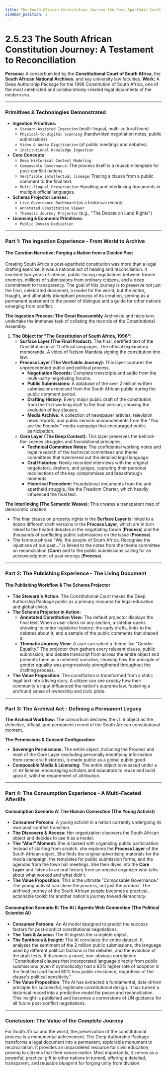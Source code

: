 ```yaml
---
title: The South African Constitution Journey the Post Apartheid Constitution
sidebar_position: 2
---
```


# 2.5.23 The South African Constitution Journey: A Testament to Reconciliation

**Persona:** A consortium led by the **Constitutional Court of South Africa**, the **South African National Archives**, and key university law faculties.
**Work:** A Deep Authorship Package for the 1996 Constitution of South Africa, one of the most celebrated and collaboratively created legal documents of the modern era.

---

### **Primitives & Technologies Demonstrated**

*   **Ingestion Primitives:**
    *   `Steward-Assisted Ingestion` (multi-lingual, multi-cultural team)
    *   `Physical-to-Digital Scanning` (handwritten negotiation notes, public submissions)
    *   `Video & Audio Digitization` (of public meetings and debates)
    *   `Institutional Knowledge Ingestion`
*   **Core Concepts:**
    *   `Deep Historical Context Modeling`
    *   `Composable Governance`: The process itself is a reusable template for post-conflict nations.
    *   `Verifiable intellectual lineage`: Tracing a clause from a public comment to the final text.
    *   `Multi-lingual Preservation`: Handling and interlinking documents in multiple official languages.
*   **Schema Projector Lenses:**
    *   `Live Governance Dashboard` (as a historical record)
    *   `Annotated Constitution Viewer`
    *   `Thematic Journey Projector` (e.g., "The Debate on Land Rights")
*   **Licensing & Economic Primitives:**
    *   `Public Domain Dedication`

---

### **Part 1: The Ingestion Experience - From World to Archive**

#### **The Curation Narrative: Forging a Nation from a Divided Past**
Creating South Africa's post-apartheid constitution was more than a legal drafting exercise; it was a national act of healing and reconciliation. It involved two years of intense, public-facing negotiations between former enemies, millions of submissions from ordinary citizens, and a deep commitment to transparency. The goal of this journey is to preserve not just the final, celebrated document, a model for the world, but the entire, fraught, and ultimately triumphant *process* of its creation, serving as a permanent testament to the power of dialogue and a guide for other nations emerging from conflict.

**The Ingestion Process: The Great Reassembly**
Archivists and historians undertake the immense task of collating the records of the Constitutional Assembly.

1.  **The Object for "The Constitution of South Africa, 1996":**
    *   **Surface Layer (The Final Product):** The final, certified text of the Constitution in all 11 official languages. The official explanatory memoranda. A video of Nelson Mandela signing the constitution into law.
    *   **Process Layer (The Verifiable Journey):** This layer captures the unprecedented public and political process.
        *   **Negotiation Records:** Complete transcripts and audio from the multi-party negotiating forums.
        *   **Public Submissions:** A database of the over 2 million written submissions received from the South African public during the public comment period.
        *   **Drafting History:** Every major public draft of the constitution, from the first working draft to the final version, showing the evolution of key clauses.
        *   **Media Archive:** A collection of newspaper articles, television news reports, and public service announcements from the "You are the Founder" media campaign that encouraged public participation.
    *   **Core Layer (The Deep Context):** This layer preserves the behind-the-scenes struggles and foundational principles.
        *   **Technical Committee Notes:** The confidential working notes and legal research of the technical committees and theme committees that hammered out the detailed legal language.
        *   **Oral Histories:** Newly recorded interviews with the original negotiators, drafters, and judges, capturing their personal recollections of the key compromises and breakthrough moments.
        *   **Historical Precedent:** Foundational documents from the anti-apartheid struggle, like the Freedom Charter, which heavily influenced the final text.

**The Interlinking (The Semantic Weave):**
This creates a transparent map of democratic creation.
*   The final clause on property rights in the **Surface Layer** is linked to a dozen different draft versions in the **Process Layer**, which are in turn linked to the heated debates in the negotiating forum (**Process**) and the thousands of conflicting public submissions on the issue (**Process**).
*   The famous phrase "We, the people of South Africa, Recognise the injustices of our past..." is linked to the notes from the theme committee on reconciliation (**Core**) and to the public submissions calling for an acknowledgment of past wrongs (**Process**).

---

### **Part 2: The Publishing Experience - The Living Document**

#### **The Publishing Workflow & The Schema Projector**
*   **The Steward's Action:** The Constitutional Court makes the Deep Authorship Package public as a primary resource for legal education and global civics.
*   **The Schema Projector in Action:**
    *   **Annotated Constitution View:** The default projector displays the final text. When a user clicks on any section, a sidebar opens showing its entire legislative history: the early drafts, links to the debates about it, and a sample of the public comments that shaped it.
    *   **Thematic Journey View:** A user can select a theme like "Gender Equality." The projector then gathers every relevant clause, public submission, and debate transcript from across the entire object and presents them as a coherent narrative, showing how the principle of gender equality was progressively strengthened throughout the drafting process.
*   **The Value Proposition:** The constitution is transformed from a static legal text into a living story. A citizen can see *exactly* how their community's input influenced the nation's supreme law, fostering a profound sense of ownership and civic pride.

---

### **Part 3: The Archival Act - Defining a Permanent Legacy**

**The Archival Workflow:**
The consortium declares the `v1.0` object as the definitive, official, and permanent record of the South African constitutional moment.

**The Permissions & Consent Configuration:**
*   **Sovereign Permissions:** The entire object, including the Process and most of the Core Layer (excluding personally identifying information from some oral histories), is made public as a global public good.
*   **Composable Media & Licensing:** The entire object is released under a `CC-BY` license, encouraging scholars and educators to reuse and build upon it, with the requirement of attribution.

---

### **Part 4: The Consumption Experience - A Multi-Faceted Afterlife**

#### **Consumption Scenario A: The Human Connection (The Young Activist)**
*   **Consumer Persona:** A young activist in a nation currently undergoing its own post-conflict transition.
*   **The Discovery & Access:** Her organization discovers the South African object and decides to use it as a model.
*   **The "Aha!" Moment:** She is tasked with organizing public participation. Instead of starting from scratch, she explores the **Process Layer** of the South African object. She finds the original advertising materials for the media campaign, the templates for public submission forms, and the agendas from the town hall meetings. She then dives into the **Core Layer** and listens to an oral history from an original organizer who talks about what worked and what didn't.
*   **The Value Proposition:** This is the ultimate "Composable Governance." The young activist can clone the *process*, not just the *product*. The archived journey of the South African people becomes a practical, actionable toolkit for another nation's journey toward democracy.

#### **Consumption Scenario B: The AI / Agentic Web Connection (The Political Scientist AI)**
*   **Consumer Persona:** An AI model designed to predict the success factors for post-conflict constitutional negotiations.
*   **The Task & Access:** The AI ingests the complete object.
*   **The Synthesis & Insight:** The AI correlates the entire dataset. It analyzes the sentiment of the 2 million public submissions, the language used by different political factions in the debates, and the evolution of the draft texts. It discovers a novel, non-obvious correlation: "Constitutional clauses that incorporated language directly from public submissions (even if symbolically) had a 95% higher rate of adoption in the final text and faced 80% less public resistance, regardless of the clause's political sensitivity."
*   **The Value Proposition:** The AI has extracted a fundamental, data-driven principle for successful, legitimate constitutional design. It has turned a historical record into a predictive model for peace and reconciliation. This insight is published and becomes a cornerstone of UN guidance for all future post-conflict negotiations.

---

### **Conclusion: The Value of the Complete Journey**
For South Africa and the world, the preservation of the constitutional process is a monumental achievement. The Deep Authorship Package transforms a legal document into a permanent, explorable monument to reconciliation. It provides an unparalleled resource for civic education, proving to citizens that their voices matter. Most importantly, it serves as a powerful, practical gift to other nations in turmoil, offering a detailed, transparent, and reusable blueprint for forging unity from division.